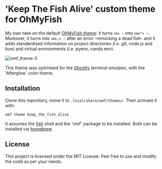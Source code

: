 # 'Keep The Fish Alive' custom theme for OhMyFish
My own take on the default [OhMyFish theme](https://github.com/oh-my-fish/oh-my-fish/blob/master/docs/Themes.md): it turns `⋊> ~` into `⋊≡°> ~`. Moreover, it turns into `⋊≡,> ~` after an error -mimicking a dead fish- and it adds standardised information on project directories (<i>i.e.</i> git, node.js and bun) and virtual environments (<i>i.e.</i> pyenv, conda env).

![omf_theme-3](https://github.com/user-attachments/assets/97d8cadf-3d51-4d22-b812-bcf763577aa3)

This theme was optimised for the [Ghostty](https://ghostty.org) terminal emulator, with the 'Afterglow' color theme.

## Installation
Clone this repository, move it to `.local/share/omf/themes/`. Then activate it with:
```
omf theme keep_the_fish_alive
```
It assumes the [fish](https://fishshell.com) shell and the 'omf' package to be installed. Both can be installed via [homebrew](https://brew.sh).

## License
This project is licensed under the MIT License. Feel free to use and modify the code as per your needs.
